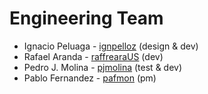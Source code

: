 # Engineering Team 
 - Ignacio Peluaga - [ignpelloz](https://github.com/ignpelloz) (design & dev)
 - Rafael Aranda - [raffrearaUS](https://github.com/raffrearaUS) (dev) 
 - Pedro J. Molina - [pjmolina](https://github.com/pjmolina) (test & dev)
 - Pablo Fernandez - [pafmon](https://github.com/pafmon) (pm)
